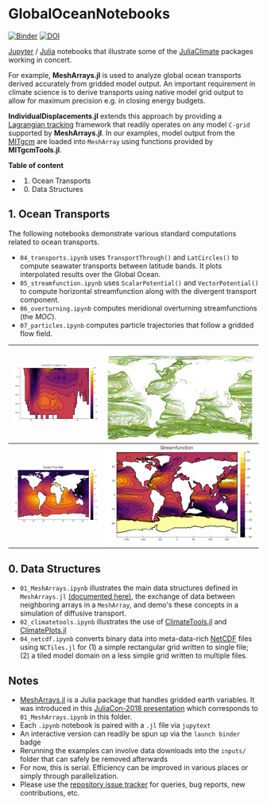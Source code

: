 # GlobalOceanNotebooks

[![Binder](https://mybinder.org/badge_logo.svg)](https://mybinder.org/v2/gh/JuliaClimate/GlobalOceanNotebooks/master)
[![DOI](https://zenodo.org/badge/147266407.svg)](https://zenodo.org/badge/latestdoi/147266407)

[Jupyter](https://jupyter.org) / [Julia](https://julialang.org) notebooks that illustrate some of the [JuliaClimate](https://github.com/JuliaClimate/GlobalOceanNotebooks) packages working in concert. 

For example, **MeshArrays.jl** is used to analyze global ocean transports derived accurately from gridded model output. An important requirement in climate science is to derive transports using native model grid output to allow for maximum precision e.g. in closing energy budgets. 

**IndividualDisplacements.jl** extends this approach by providing a [Lagrangian tracking](Lagrangian_and_Eulerian_specification_of_the_flow_field) framework that readily operates on any model `C-grid` supported by **MeshArrays.jl**. In our examples, model output from the [MITgcm](https://mitgcm.readthedocs.io/en/latest/) are loaded into `MeshArray` using functions provided by **MITgcmTools.jl**.

**Table of content**

- 1. Ocean Transports
- 0. Data Structures

## 1. Ocean Transports

The following notebooks demonstrate various standard computations related to ocean transports.

- `04_transports.ipynb` uses `TransportThrough()` and `LatCircles()` to compute seawater transports between latitude bands. It plots interpolated results over the Global Ocean.
- `05_streamfunction.ipynb` uses `ScalarPotential()` and `VectorPotential()` to compute horizontal streamfunction along with the divergent transport component.
- `06_overturning.ipynb` computes meridional overturning streamfunctions (the _MOC_).
- `07_particles.ipynb` computes particle trajectories that follow a gridded flow field.

![](https://github.com/JuliaClimate/GlobalOceanNotebooks/raw/master/OceanTransports/MOC.png)         |  ![](https://github.com/JuliaClimate/GlobalOceanNotebooks/raw/master/OceanTransports/LatLonCap300mDepth.png)
:------------------------------:|:---------------------------------:
![](https://github.com/JuliaClimate/GlobalOceanNotebooks/raw/master/OceanTransports/ScalarPotential.png)  |  ![](https://github.com/JuliaClimate/GlobalOceanNotebooks/raw/master/OceanTransports/Streamfunction.png)

## 0. Data Structures

- `01_MeshArrays.ipynb` illustrates the main data structures defined in `MeshArrays.jl` [(documented here)](https://juliaclimate.github.io/MeshArrays.jl/stable/), the exchange of data between neighboring arrays in a `MeshArray`, and demo's these concepts in a simulation of diffusive transport.
- `02_climatetools.ipynb` illustrates the use of [ClimateTools.jl](https://juliaclimate.github.io/ClimateTools.jl/dev/) and [ClimatePlots.jl](https://juliaclimate.github.io/ClimatePlots.jl/dev/)
- `04_netcdf.ipynb` converts binary data into meta-data-rich [NetCDF](https://en.wikipedia.org/wiki/NetCDF) files using `NCTiles.jl` for (1) a simple rectangular grid written to single file; (2) a tiled model domain on a less simple grid written to multiple files.


## Notes

- [MeshArrays.jl](https://github.com/juliaclimate/MeshArrays.jl) is a Julia package that handles gridded earth variables. It was introduced in this [JuliaCon-2018 presentation](https://youtu.be/RDxAy_zSUvg) which corresponds to `01_MeshArrays.ipynb` in this folder.
- Each `.ipynb` notebook is paired with a `.jl` file via `jupytext`
- An interactive version can readily be spun up via the `launch binder` badge
- Rerunning the examples can involve data downloads into the `inputs/` folder that can safely be removed afterwards
- For now, this is serial. Efficiency can be improved in various places or simply through parallelization.
- Please use the [repository issue tracker](https://guides.github.com/features/issues/) for queries, bug reports, new contributions, etc.

